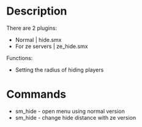 # Description

There are 2 plugins:

- Normal | hide.smx
- For ze servers | ze_hide.smx

Functions:
- Setting the radius of hiding players

# Commands

- sm_hide - open menu using normal version
- sm_hide <value> - change hide distance with ze version
